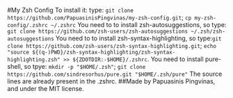 #My Zsh Config
To install it: type: `git clone https://github.com/PapuasinisPingvinas/my-zsh-config.git`;
`cp my-zsh-config/.zshrc ~/.zshrc`
You need to to install zsh-autosuggestions, so type: `git clone https://github.com/zsh-users/zsh-autosuggestions ~/.zsh/zsh-autosuggestions`
You need to to install zsh-syntax-highlighting, so type:`git clone https://github.com/zsh-users/zsh-syntax-highlighting.git`;
`echo "source ${(q-)PWD}/zsh-syntax-highlighting/zsh-syntax-highlighting.zsh" >> ${ZDOTDIR:-$HOME}/.zshrc`.
You need to install pure-shell, so tpye: `mkdir -p "$HOME/.zsh"`; `git clone https://github.com/sindresorhus/pure.git "$HOME/.zsh/pure"`
The source lines are already present in the .zshrc.
##Made by Papuasinis Pingvinas, and under the MIT license.
